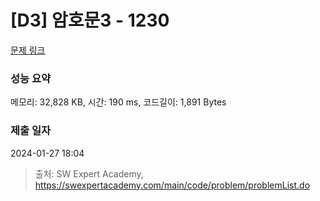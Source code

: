 # [D3] 암호문3 - 1230 

[문제 링크](https://swexpertacademy.com/main/code/problem/problemDetail.do?contestProbId=AV14zIwqAHwCFAYD) 

### 성능 요약

메모리: 32,828 KB, 시간: 190 ms, 코드길이: 1,891 Bytes

### 제출 일자

2024-01-27 18:04



> 출처: SW Expert Academy, https://swexpertacademy.com/main/code/problem/problemList.do